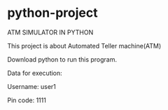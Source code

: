 # python-project

ATM SIMULATOR IN PYTHON

This project is about Automated Teller machine(ATM)

Download python to run this program.

Data for execution:

Username: user1

Pin code: 1111

